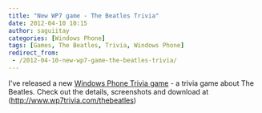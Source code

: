 ```yaml
---
title: "New WP7 game - The Beatles Trivia"
date: 2012-04-10 10:15
author: saguiitay
categories: [Windows Phone]
tags: [Games, The Beatles, Trivia, Windows Phone]
redirect_from:
 - /2012-04-10-new-wp7-game-the-beatles-trivia/
---
```

I've released a new [Windows Phone Trivia game](http://www.wp7trivia.com) - a trivia game about The Beatles. 
Check out the details, screenshots and download at (http://www.wp7trivia.com/thebeatles)

